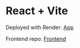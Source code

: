 # React + Vite

Deployed with Render: [App](https://test-app-8eog.onrender.com/)

Frontend repo: [Frontend](https://github.com/lchz/test-app)
